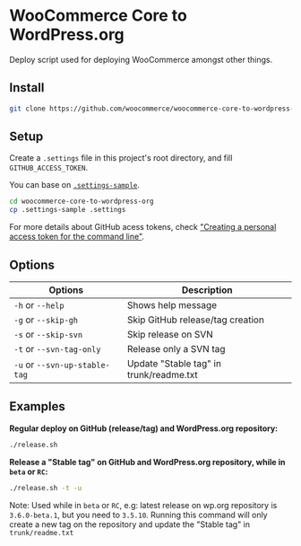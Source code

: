 # WooCommerce Core to WordPress.org

Deploy script used for deploying WooCommerce amongst other things.

## Install

```bash
git clone https://github.com/woocommerce/woocommerce-core-to-wordpress-org.git
```

## Setup

Create a `.settings` file in this project's root directory, and fill `GITHUB_ACCESS_TOKEN`.

You can base on [`.settings-sample`](https://github.com/woocommerce/woocommerce-core-to-wordpress-org/blob/master/.settings-sample).

```bash
cd woocommerce-core-to-wordpress-org
cp .settings-sample .settings
```

For more details about GitHub acess tokens, check ["Creating a personal access token for the command line"](https://help.github.com/en/articles/creating-a-personal-access-token-for-the-command-line).

## Options

| Options                       | Description                             |
|-------------------------------|-----------------------------------------|
| `-h` or `--help`              | Shows help message                      |
| `-g` or `--skip-gh`           | Skip GitHub release/tag creation        |
| `-s` or `--skip-svn`          | Skip release on SVN                     |
| `-t` or `--svn-tag-only`      | Release only a SVN tag                  |
| `-u` or `--svn-up-stable-tag` | Update "Stable tag" in trunk/readme.txt |

## Examples

**Regular deploy on GitHub (release/tag) and WordPress.org repository:**

```bash
./release.sh
```

**Release a "Stable tag" on GitHub and WordPress.org repository, while in `beta` or `RC`:**

```bash
./release.sh -t -u
```

Note: Used while in `beta` or `RC`, e.g: latest release on wp.org repository is `3.6.0-beta.1`, but you need to `3.5.10`. Running this command will only create a new tag on the repository and update the "Stable tag" in `trunk/readme.txt`
